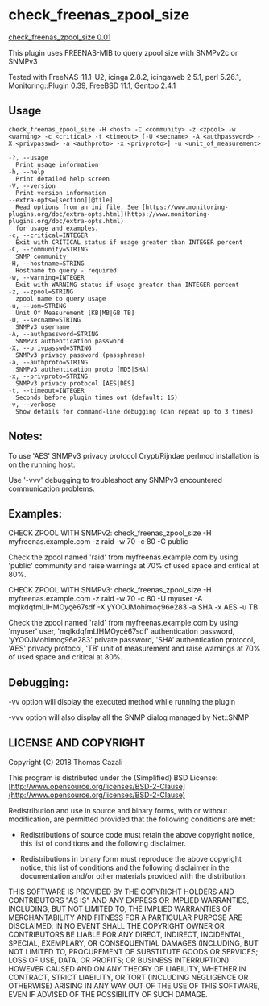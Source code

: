 # check_freenas_zpool_size

[check_freenas_zpool_size 0.01](https://github.com/freenas-monitoring-plugins/check_freenas_zpool_size)

This plugin uses FREENAS-MIB to query zpool size with SNMPv2c or SNMPv3

Tested with FreeNAS-11.1-U2, icinga 2.8.2, icingaweb 2.5.1, perl 5.26.1, Monitoring::Plugin 0.39, FreeBSD 11.1, Gentoo 2.4.1

## Usage

    check_freenas_zpool_size -H <host> -C <community> -z <zpool> -w <warning> -c <critical> -t <timeout> [-U <secname> -A <authpassword> -X <privpasswd> -a <authproto> -x <privproto>] -u <unit_of_measurement>

    -?, --usage
      Print usage information
    -h, --help
      Print detailed help screen
    -V, --version
      Print version information
    --extra-opts=[section][@file]
      Read options from an ini file. See [https://www.monitoring-plugins.org/doc/extra-opts.html](https://www.monitoring-plugins.org/doc/extra-opts.html)
      for usage and examples.
    -c, --critical=INTEGER
      Exit with CRITICAL status if usage greater than INTEGER percent
    -C, --community=STRING
      SNMP community
    -H, --hostname=STRING
      Hostname to query - required
    -w, --warning=INTEGER
      Exit with WARNING status if usage greater than INTEGER percent
    -z, --zpool=STRING
      zpool name to query usage
    -u, --uom=STRING
      Unit Of Measurement [KB|MB|GB|TB]
    -U, --secname=STRING
      SNMPv3 username
    -A, --authpassword=STRING
      SNMPv3 authentication password
    -X, --privpasswd=STRING
      SNMPv3 privacy password (passphrase)
    -a, --authproto=STRING
      SNMPv3 authentication proto [MD5|SHA]
    -x, --privproto=STRING
      SNMPv3 privacy protocol [AES|DES]
    -t, --timeout=INTEGER
      Seconds before plugin times out (default: 15)
    -v, --verbose
      Show details for command-line debugging (can repeat up to 3 times)

## Notes:
  To use 'AES' SNMPv3 privacy protocol Crypt/Rijndae perlmod installation is
  on the running host.
  
  Use '-vvv' debugging to troubleshoot any SNMPv3 encountered communication
  problems.

## Examples:
  CHECK ZPOOL WITH SNMPv2: check_freenas_zpool_size -H myfreenas.example.com -z raid -w 70 -c 80 -C public

  Check the zpool named 'raid' from myfreenas.example.com by using 'public'
  community and raise warnings at 70% of used space and critical at 80%.

  CHECK ZPOOL WITH SNMPv3: check_freenas_zpool_size -H myfreenas.example.com -z raid -w 70 -c 80 -U myuser -A mqlkdqfmLIHMOyçè67sdf -X yYOOJMohimoç96e283 -a SHA -x AES -u TB 

  Check the zpool named 'raid' from myfreenas.example.com by using 'myuser'
  user, 'mqlkdqfmLIHMOyçè67sdf' authentication password, 'yYOOJMohimoç96e283'
  private password, 'SHA' authentication protocol, 'AES' privacy protocol,
  'TB' unit of measurement and raise warnings at 70% of used space and 
  critical at 80%.

## Debugging:
  -vv option will display the executed method while running the plugin

  -vvv option will also display all the SNMP dialog managed by Net::SNMP

## LICENSE AND COPYRIGHT

Copyright (C) 2018 Thomas Cazali

This program is distributed under the (Simplified) BSD License:
[http://www.opensource.org/licenses/BSD-2-Clause](http://www.opensource.org/licenses/BSD-2-Clause)

Redistribution and use in source and binary forms, with or without
modification, are permitted provided that the following conditions
are met:

* Redistributions of source code must retain the above copyright
notice, this list of conditions and the following disclaimer.

* Redistributions in binary form must reproduce the above copyright
notice, this list of conditions and the following disclaimer in the
documentation and/or other materials provided with the distribution.

THIS SOFTWARE IS PROVIDED BY THE COPYRIGHT HOLDERS AND CONTRIBUTORS
"AS IS" AND ANY EXPRESS OR IMPLIED WARRANTIES, INCLUDING, BUT NOT
LIMITED TO, THE IMPLIED WARRANTIES OF MERCHANTABILITY AND FITNESS FOR
A PARTICULAR PURPOSE ARE DISCLAIMED. IN NO EVENT SHALL THE COPYRIGHT
OWNER OR CONTRIBUTORS BE LIABLE FOR ANY DIRECT, INDIRECT, INCIDENTAL,
SPECIAL, EXEMPLARY, OR CONSEQUENTIAL DAMAGES (INCLUDING, BUT NOT
LIMITED TO, PROCUREMENT OF SUBSTITUTE GOODS OR SERVICES; LOSS OF USE,
DATA, OR PROFITS; OR BUSINESS INTERRUPTION) HOWEVER CAUSED AND ON ANY
THEORY OF LIABILITY, WHETHER IN CONTRACT, STRICT LIABILITY, OR TORT
(INCLUDING NEGLIGENCE OR OTHERWISE) ARISING IN ANY WAY OUT OF THE USE
OF THIS SOFTWARE, EVEN IF ADVISED OF THE POSSIBILITY OF SUCH DAMAGE.
